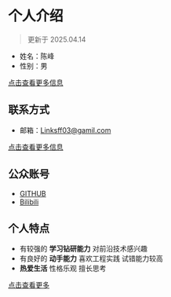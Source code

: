 # 个人介绍
>更新于 2025.04.14

* 姓名：陈峰
* 性别：男

[点击查看更多信息](./profile.md)

## 联系方式
* 邮箱：Linksff03@gamil.com

[点击查看更多信息](./contact.md)

## 公众账号
* [GITHUB](https://github.com/LambShaun)
* [Bilibili](https://space.bilibili.com/474336880)

## 个人特点
- 有较强的 **学习钻研能力** 对前沿技术感兴趣
- 有良好的 **动手能力** 喜欢工程实践 试错能力较高
- **热爱生活** 性格乐观 擅长思考 

[点击查看更多](./description.md)